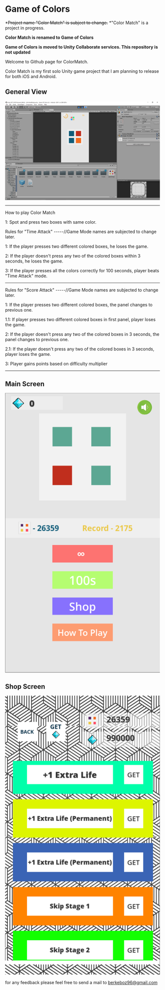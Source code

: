 ﻿# Game of Colors

*~~Project name "Color Match" is subject to change.~~ *"Color Match" is a project in progress.

**Color Match is renamed to Game of Colors**

**Game of Colors is moved to Unity Collaborate services. This repository is not updated**


Welcome to Github page for ColorMatch.

Color Match is my first solo Unity game project that I am planning to release for both iOS and Android.

## General View

![alt text](https://github.com/berkeliboz/ColorMatch/blob/master/img/GeneralView.PNG)

----------

How to play Color Match

1: Spot and press two boxes with same color.

Rules for "Time Attack" -----//Game Mode names are subjected to change later.

1: If the player presses two different colored boxes, he loses the game.

2: If the player doesn't press any two of the colored boxes within 3 seconds, he loses the game.

3: If the player presses all the colors correctly for 100 seconds, player beats "Time Attack" mode.

----------

Rules for "Score Attack" -----//Game Mode names are subjected to change later.

1: If the player presses two different colored boxes, the panel changes to previous one.

1.1: If player presses two different colored boxes in first panel, player loses the game.

2: If the player doesn't press any two of the colored boxes in 3 seconds, the panel changes to previous one.

2.1: If the player doesn't press any two of the colored boxes in 3 seconds, player loses the game.

3: Player gains points based on difficulty multiplier

----------
## Main Screen

![alt text](https://github.com/berkeliboz/ColorMatch/blob/master/img/main%20screen.PNG)

## Shop Screen

![alt text](https://github.com/berkeliboz/ColorMatch/blob/master/img/shop%20screen.PNG)

for any feedback please feel free to send a mail to  [berkeboz96@gmail.com](mailto:berkeboz96@gmail.com)
